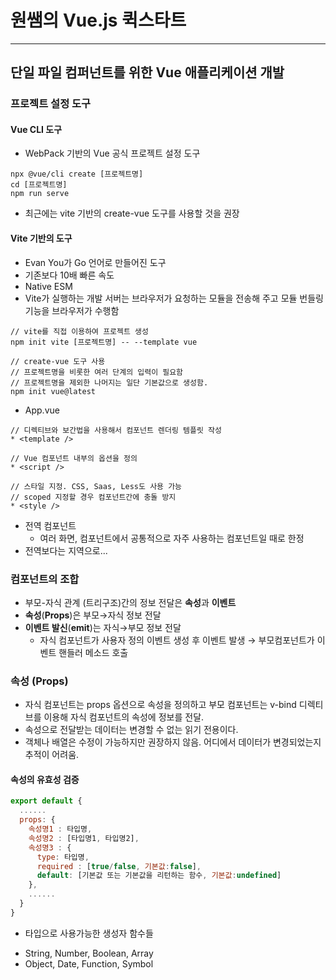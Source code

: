# 원쌤의 Vue.js 퀵스타트
___
## 단일 파일 컴퍼넌트를 위한 Vue 애플리케이션 개발
### 프로젝트 설정 도구
#### Vue CLI 도구
* WebPack 기반의 Vue 공식 프로젝트 설정 도구
```cli
npx @vue/cli create [프로젝트명]
cd [프로젝트명]
npm run serve
```
* 최근에는 vite 기반의 create-vue 도구를 사용할 것을 권장
#### Vite 기반의 도구
* Evan You가 Go 언어로 만들어진 도구
* 기존보다 10배 빠른 속도
* Native ESM
* Vite가 실행하는 개발 서버는 브라우저가 요청하는 모듈을 전송해 주고 모듈 번들링 기능을 브라우저가 수행함
```
// vite를 직접 이용하여 프로젝트 생성
npm init vite [프로젝트명] -- --template vue

// create-vue 도구 사용
// 프로젝트명을 비롯한 여러 단계의 입력이 필요함
// 프로젝트명을 제외한 나머지는 일단 기본값으로 생성함.
npm init vue@latest
```
* App.vue
```vue
// 디렉티브와 보간법을 사용해서 컴포넌트 렌더링 템플릿 작성
* <template />

// Vue 컴포넌트 내부의 옵션을 정의
* <script />

// 스타일 지정. CSS, Saas, Less도 사용 가능
// scoped 지정할 경우 컴포넌트간에 충돌 방지
* <style />
```
* 전역 컴포넌트
  * 여러 화면, 컴포넌트에서 공통적으로 자주 사용하는 컴포넌트일 때로 한정
* 전역보다는 지역으로...
### 컴포넌트의 조합
* 부모-자식 관계 (트리구조)간의 정보 전달은 **속성**과 **이벤트**
* **속성**(**Props**)은 부모→자식 정보 전달
* **이벤트 발신**(**emit**)는 자식→부모 정보 전달
  * 자식 컴포넌트가 사용자 정의 이벤트 생성 후 이벤트 발생 → 부모컴포넌트가 이벤트 핸들러 메소드 호출
### 속성 (Props)
* 자식 컴포넌트는 props 옵션으로 속성을 정의하고 부모 컴포넌트는 v-bind 디렉티브를 이용해 자식 컴포넌트의 속성에 정보를 전달.
* 속성으로 전달받는 데이터는 변경할 수 없는 읽기 전용이다.
* 객체나 배열은 수정이 가능하지만 권장하지 않음. 어디에서 데이터가 변경되었는지 추적이 어려움.
#### 속성의 유효성 검증
```javascript
export default {
  ......
  props: {
    속성명1 : 타입명,
    속성명2 : [타입명1, 타입명2],
    속성명3 : {
      type: 타입명,
      required : [true/false, 기본값:false],
      default: [기본값 또는 기본값을 리턴하는 함수, 기본값:undefined]
    },
    ......
  }   
}
```
* 타입으로 사용가능한 생성자 함수들
 - String, Number, Boolean, Array
 - Object, Date, Function, Symbol
